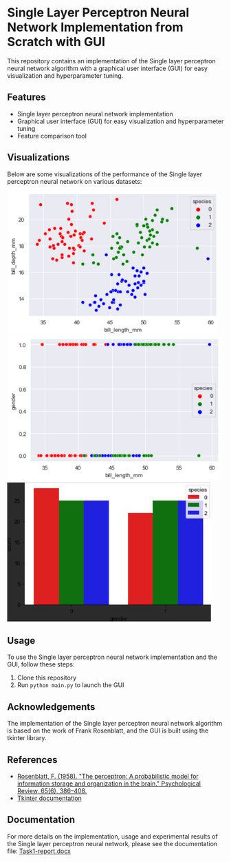 # Single Layer Perceptron Neural Network Implementation from Scratch with GUI

This repository contains an implementation of the Single layer perceptron neural network algorithm with a graphical user interface (GUI) for easy visualization and hyperparameter tuning. 

## Features

- Single layer perceptron neural network implementation
- Graphical user interface (GUI) for easy visualization and hyperparameter tuning
- Feature comparison tool

## Visualizations

Below are some visualizations of the performance of the Single layer perceptron neural network on various datasets:

![Visualization 1](Results/309384560_535820917897616_5197100369219072598_n.png)
![Visualization 2](Results/311377245_1293900951455844_3768636621676309197_n.png)
![Visualization 3](Results/312799566_1131429047742469_1702210496415453161_n.png)

## Usage

To use the Single layer perceptron neural network implementation and the GUI, follow these steps:

1. Clone this repository
2. Run `python main.py` to launch the GUI

## Acknowledgements

The implementation of the Single layer perceptron neural network algorithm is based on the work of Frank Rosenblatt, and the GUI is built using the tkinter library.

## References

- [Rosenblatt, F. (1958). "The perceptron: A probabilistic model for information storage and organization in the brain." Psychological Review, 65(6), 386–408.](https://psycnet.apa.org/record/1959-00617-001)
- [Tkinter documentation](https://docs.python.org/3/library/tkinter.html)

## Documentation

For more details on the implementation, usage and experimental results of the Single layer perceptron neural network, please see the documentation file: [Task1-report.docx](Task1-report.docx)
